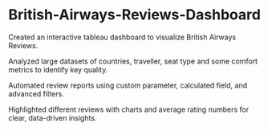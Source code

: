 # British-Airways-Reviews-Dashboard

Created an interactive tableau dashboard to visualize British Airways Reviews.

Analyzed large datasets of countries, traveller, seat type and some comfort metrics to identify key quality.

Automated review reports using custom parameter, calculated field, and advanced filters.

Highlighted different reviews with charts and average rating numbers for clear, data-driven insights.

